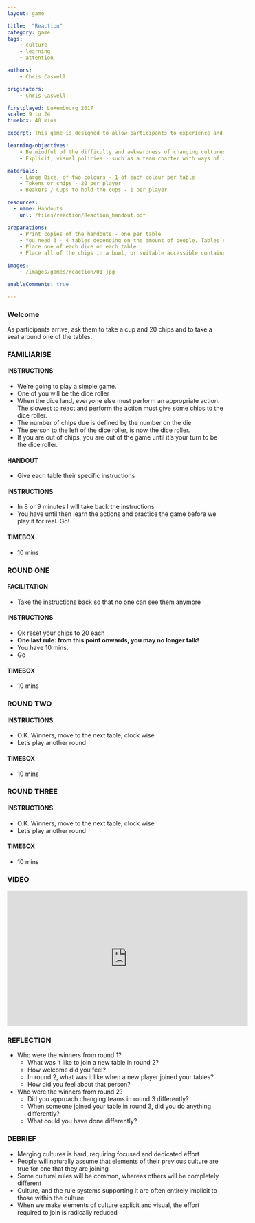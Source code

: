 ```yaml
---
layout: game

title:  "Reaction"
category: game
tags:
    - culture
    - learning
    - attention

authors: 
    - Chris Caswell

originators: 
    - Chris Caswell 

firstplayed: Luxembourg 2017
scale: 9 to 24
timebox: 40 mins

excerpt: This game is designed to allow participants to experience and reflect on what it's like when two cultures merge. 

learning-objectives:
    - Be mindful of the difficulty and awkwardness of changing cultures, changing teams and so that they can act accordingly.
    - Explicit, visual policies - such as a team charter with ways of working really ease cultural change.

materials:
    - Large Dice, of two colours - 1 of each colour per table
    - Tokens or chips - 20 per player
    - Beakers / Cups to hold the cups - 1 per player

resources:
  - name: Handouts
    url: /files/reaction/Reaction_handout.pdf

preparations:
    - Print copies of the handouts - one per table
    - You need 3 - 4 tables depending on the amount of people. Tables should be separated enough so that the team can sit and move around them.
    - Place one of each dice on each table
    - Place all of the chips in a bowl, or suitable accessible container along side the cups

images:
    - /images/games/reaction/01.jpg

enableComments: true

---
```


### Welcome

As participants arrive, ask them to take a cup and 20 chips and to take a seat around one of the tables.

### FAMILIARISE 

#### INSTRUCTIONS
* We’re going to play a simple game. 
* One of you will be the dice roller 
* When the dice land, everyone else must perform an appropriate action. The slowest to react and perform the action must give some chips to the dice roller.
* The number of chips due is defined by the number on the die
* The person to the left of the dice roller, is now the dice roller.
* If you are out of chips, you are out of the game until it’s your turn to be the dice roller.

#### HANDOUT
* Give each table their specific instructions

#### INSTRUCTIONS
* In 8 or 9 minutes I will take back the instructions 
* You have until then learn the actions and practice the game before we play it for real. Go!

#### TIMEBOX
* 10 mins

### ROUND ONE

#### FACILITATION
* Take the instructions back so that no one can see them anymore

#### INSTRUCTIONS
* Ok reset your chips to 20 each
* **One last rule: from this point onwards, you may no longer talk!**
* You have 10 mins.
* Go

#### TIMEBOX
* 10 mins

### ROUND TWO

#### INSTRUCTIONS
* O.K. Winners, move to the next table, clock wise
* Let’s play another round

#### TIMEBOX
* 10 mins

### ROUND THREE

#### INSTRUCTIONS
* O.K. Winners, move to the next table, clock wise
* Let’s play another round

#### TIMEBOX
* 10 mins

### VIDEO

<iframe width="560" height="315" src="https://www.youtube.com/embed/XhVWLSIiBhQ" frameborder="0" allowfullscreen></iframe>
<div class='two spacing'></div>


### REFLECTION

* Who were the winners from round 1?
    * What was it like to join a new table in round 2?
    * How welcome did you feel?
    * In round 2, what was it like when a new player joined your tables?
    * How did you feel about that person?
* Who were the winners from round 2?
    * Did you approach changing teams in round 3 differently?
    * When someone joined your table in round 3, did you do anything differently?
    * What could you have done differently?

### DEBRIEF

* Merging cultures is hard, requiring focused and dedicated effort
* People will naturally assume that elements of their previous culture are true for one that they are joining
* Some cultural rules will be common, whereas others will be completely different
* Culture, and the rule systems supporting it are often entirely implicit to those within the culture 
* When we make elements of culture explicit and visual, the effort required to join is radically reduced

